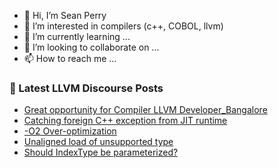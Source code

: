 - 👋 Hi, I’m Sean Perry
- 👀 I’m interested in compilers (c++, COBOL, llvm)
- 🌱 I’m currently learning ...
- 💞️ I’m looking to collaborate on ...
- 📫 How to reach me ...

<!---
s66perry/s66perry is a ✨ special ✨ repository because its `README.md` (this file) appears on your GitHub profile.
You can click the Preview link to take a look at your changes.
--->
### 📕 Latest LLVM Discourse Posts

<!-- DISCOURSE-LLVM:START -->
- [Great opportunity for Compiler LLVM Developer_Bangalore](https://discourse.llvm.org/t/great-opportunity-for-compiler-llvm-developer-bangalore/74469#post_1)
- [Catching foreign C++ exception from JIT runtime](https://discourse.llvm.org/t/catching-foreign-c-exception-from-jit-runtime/74394#post_3)
- [-O2 Over-optimization](https://discourse.llvm.org/t/o2-over-optimization/74452#post_6)
- [Unaligned load of unsupported type](https://discourse.llvm.org/t/unaligned-load-of-unsupported-type/74321#post_18)
- [Should IndexType be parameterized?](https://discourse.llvm.org/t/should-indextype-be-parameterized/74413#post_7)
<!-- DISCOURSE-LLVM:END -->
